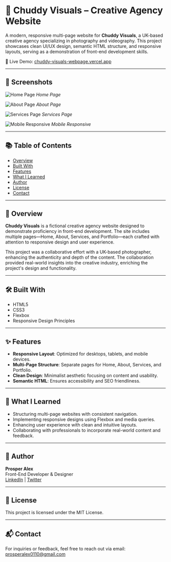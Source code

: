 # 🎨 Chuddy Visuals – Creative Agency Website

A modern, responsive multi-page website for **Chuddy Visuals**, a UK-based creative agency specializing in photography and videography. This project showcases clean UI/UX design, semantic HTML structure, and responsive layouts, serving as a demonstration of front-end development skills.

🔗 Live Demo: [chuddy-visuals-webpage.vercel.app](https://chuddy-visuals-webpage.vercel.app)

---

## 📸 Screenshots

![Home Page](./screenshots/homepage.png)
*Home Page*

![About Page](./screenshots/about.png)
*About Page*

![Services Page](./screenshots/services.png)
*Services Page*

![Mobile Responsive](./screenshots/mobile-responsive.png)
*Mobile Responsive*

---

## 📚 Table of Contents

- [Overview](#overview)
- [Built With](#built-with)
- [Features](#features)
- [What I Learned](#what-i-learned)
- [Author](#author)
- [License](#license)
- [Contact](#contact)

---

## 📝 Overview

**Chuddy Visuals** is a fictional creative agency website designed to demonstrate proficiency in front-end development. The site includes multiple pages—Home, About, Services, and Portfolio—each crafted with attention to responsive design and user experience.

This project was a collaborative effort with a UK-based photographer, enhancing the authenticity and depth of the content. The collaboration provided real-world insights into the creative industry, enriching the project's design and functionality.

---

## 🛠️ Built With

- HTML5
- CSS3
- Flexbox
- Responsive Design Principles

---

## ✨ Features

- **Responsive Layout**: Optimized for desktops, tablets, and mobile devices.
- **Multi-Page Structure**: Separate pages for Home, About, Services, and Portfolio.
- **Clean Design**: Minimalist aesthetic focusing on content and usability.
- **Semantic HTML**: Ensures accessibility and SEO friendliness.

---

## 🌱 What I Learned

- Structuring multi-page websites with consistent navigation.
- Implementing responsive designs using Flexbox and media queries.
- Enhancing user experience with clean and intuitive layouts.
- Collaborating with professionals to incorporate real-world content and feedback.

---

## 👤 Author

**Prosper Alex**  
Front-End Developer & Designer  
[LinkedIn](https://www.linkedin.com/in/prosper-alex) | [Twitter](https://twitter.com/prosper_alex)

---

## 📄 License

This project is licensed under the MIT License.

---

## 📬 Contact

For inquiries or feedback, feel free to reach out via email: [prosperalex0110@gmail.com](mailto:prosperalex0110@gmail.com)
